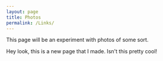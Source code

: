 ```yaml
---
layout: page
title: Photos
permalink: /Links/
---
```


This page will be an experiment with photos of some sort.

Hey look, this is a new page that I made. Isn't this pretty cool!